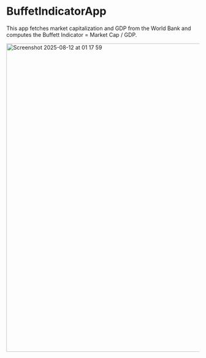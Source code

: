 # BuffetIndicatorApp
This app fetches market capitalization and GDP from the World Bank and computes the Buffett Indicator = Market Cap / GDP.


<img width="1432" height="805" alt="Screenshot 2025-08-12 at 01 17 59" src="https://github.com/user-attachments/assets/7a643f5e-5a78-405a-9461-902c1926f569" />
